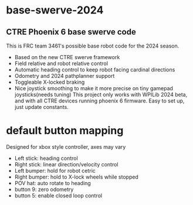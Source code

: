 ﻿# base-swerve-2024 
## CTRE Phoenix 6 base swerve code
This is FRC team 3461's possible base robot code for the 2024 season.
- Based on the new CTRE swerve framework
- Field relative and robot relative control
- Automatic heading control to keep robot facing cardinal directions
- Odometry and 2024 pathplanner support
- Toggleable X-locked braking
- Nice joystick smoothing to make it more precise on tiny gamepad joysticks(needs tuning)
This project only works with WPILib 2024 beta, and with all CTRE devices running phoenix 6 firmware.
Easy to set up, just update constants.
# default button mapping
Designed for xbox style controller, axes may vary
- Left stick: heading control
- Right stick: linear direction/velocity control
- Left bumper: hold for robot cetric
- Right bumper: hold to X-lock wheels while stopped
- POV hat: auto rotate to heading
- button 9: zero odometry
- button 5: enable closed loop control
